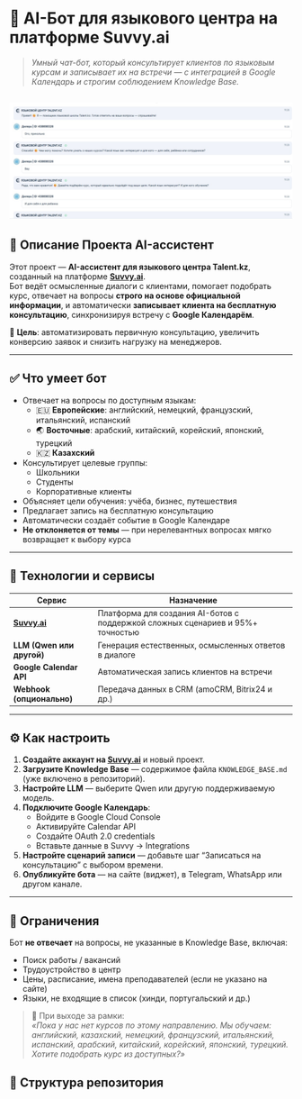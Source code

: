 # 🤖 AI-Бот для языкового центра на платформе Suvvy.ai

> *Умный чат-бот, который консультирует клиентов по языковым курсам и записывает их на встречи — с интеграцией в Google Календарь и строгим соблюдением Knowledge Base.*

![Скриншот картинки](https://github.com/aznrz/AI_assistant/blob/main/ScreenShot.jpg?raw=true)
---

## 📌 Описание Проекта AI-ассистент

Этот проект — **AI-ассистент для языкового центра Talent.kz**, созданный на платформе **[Suvvy.ai](https://suvvy.ai/)**.  
Бот ведёт осмысленные диалоги с клиентами, помогает подобрать курс, отвечает на вопросы **строго на основе официальной информации**, и автоматически **записывает клиента на бесплатную консультацию**, синхронизируя встречу с **Google Календарём**.

🎯 **Цель**: автоматизировать первичную консультацию, увеличить конверсию заявок и снизить нагрузку на менеджеров.

---

## ✅ Что умеет бот

- Отвечает на вопросы по доступным языкам:
  - 🇪🇺 **Европейские**: английский, немецкий, французский, итальянский, испанский
  - 🌏 **Восточные**: арабский, китайский, корейский, японский, турецкий
  - 🇰🇿 **Казахский**
- Консультирует целевые группы:
  - Школьники
  - Студенты
  - Корпоративные клиенты
- Объясняет цели обучения: учёба, бизнес, путешествия
- Предлагает запись на бесплатную консультацию
- Автоматически создаёт событие в Google Календаре
- **Не отклоняется от темы** — при нерелевантных вопросах мягко возвращает к выбору курса

---

## 🧩 Технологии и сервисы

| Сервис | Назначение |
|--------|------------|
| **[Suvvy.ai](https://suvvy.ai/)** | Платформа для создания AI-ботов с поддержкой сложных сценариев и 95%+ точностью |
| **LLM (Qwen или другой)** | Генерация естественных, осмысленных ответов в диалоге |
| **Google Calendar API** | Автоматическая запись клиентов на встречи |
| **Webhook (опционально)** | Передача данных в CRM (amoCRM, Bitrix24 и др.) |

---

## ⚙️ Как настроить

1. **Создайте аккаунт на [Suvvy.ai](https://suvvy.ai/)** и новый проект.
2. **Загрузите Knowledge Base** — содержимое файла `KNOWLEDGE_BASE.md` (уже включено в репозиторий).
3. **Настройте LLM** — выберите Qwen или другую поддерживаемую модель.
4. **Подключите Google Календарь**:
   - Войдите в Google Cloud Console
   - Активируйте Calendar API
   - Создайте OAuth 2.0 credentials
   - Вставьте данные в Suvvy → Integrations
5. **Настройте сценарий записи** — добавьте шаг “Записаться на консультацию” с выбором времени.
6. **Опубликуйте бота** — на сайте (виджет), в Telegram, WhatsApp или другом канале.

---

## 🚫 Ограничения

Бот **не отвечает** на вопросы, не указанные в Knowledge Base, включая:

- Поиск работы / вакансий
- Трудоустройство в центр
- Цены, расписание, имена преподавателей (если не указано на сайте)
- Языки, не входящие в список (хинди, португальский и др.)

> 💬 При выходе за рамки:  
> *«Пока у нас нет курсов по этому направлению. Мы обучаем: английский, казахский, немецкий, французский, итальянский, испанский, арабский, китайский, корейский, японский, турецкий. Хотите подобрать курс из доступных?»*

## 📂 Структура репозитория
